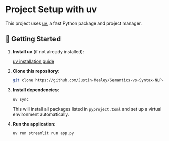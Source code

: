 # Project Setup with uv

This project uses [uv](https://github.com/astral-sh/uv), a fast Python package and project manager.

## 🚀 Getting Started

1. **Install uv** (if not already installed):

   [uv installation guide](https://docs.astral.sh/uv/getting-started/installation/)

2. **Clone this repository**:

   ```bash
   git clone https://github.com/Justin-Mealey/Semantics-vs-Syntax-NLP-Game.git
   ```

3. **Install dependencies**:

   ```bash
   uv sync
   ```

   This will install all packages listed in `pyproject.toml` and set up a virtual environment automatically.

4. **Run the application:**

   ```bash
   uv run streamlit run app.py
   ```
